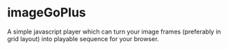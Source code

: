 # imageGoPlus
A simple javascript player which can turn your image frames (preferably in grid layout)  into playable sequence for your browser.

